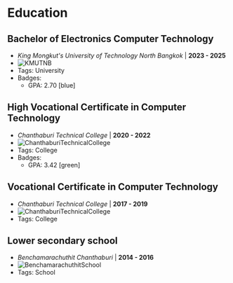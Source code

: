 # Education

## Bachelor of Electronics Computer Technology
- *King Mongkut's University of Technology North Bangkok* | **2023 - 2025**
- ![KMUTNB](../assets/KMUTNB.png)
- Tags: University
- Badges:
  - GPA: 2.70 [blue]
<!-- - List Example:
  - Developed strong foundations in computer systems, programming, and software development
  - Completed coursework in data structures, algorithms, database management, and web development
  - Gained hands-on experience through laboratory work and practical projects
  - Participated in team-based software development projects using Agile methodologies
  - Skills acquired: C/C++, Java, Python, SQL, Web Development (HTML, CSS, JavaScript) -->

## High Vocational Certificate in Computer Technology
- *Chanthaburi Technical College* | **2020 - 2022**
- ![ChanthaburiTechnicalCollege](../assets/logo_technic.png)
- Tags: College
- Badges:
  - GPA: 3.42 [green]

## Vocational Certificate in Computer Technology
- *Chanthaburi Technical College* | **2017 - 2019**
- ![ChanthaburiTechnicalCollege](../assets/logo_technic.png)
- Tags: College

## Lower secondary school
- *Benchamarachuthit Chanthaburi* | **2014 - 2016**
- ![BenchamarachuthitSchool](../assets/BJChan.png)
- Tags: School
